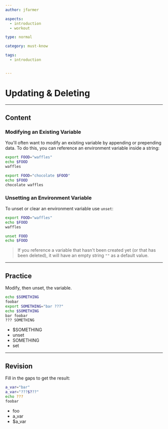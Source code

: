 ```yaml
---
author: jfarmer

aspects:
  - introduction
  - workout

type: normal

category: must-know

tags:
  - introduction


---
```


# Updating & Deleting

---
## Content


### Modifying an Existing Variable

You'll often want to modify an existing variable by appending or prepending data. To do this, you can reference an environment variable inside a string:

```bash
export FOOD="waffles"
echo $FOOD
waffles

export FOOD="chocolate $FOOD"
echo $FOOD
chocolate waffles
```

### Unsetting an Environment Variable

To unset or clear an environment variable use `unset`:

```bash
export FOOD="waffles"
echo $FOOD
waffles

unset FOOD
echo $FOOD

```

> If you reference a variable that hasn't been created yet (or that has been deleted), it will have an empty string `""` as a default value.

---
## Practice

Modify, then unset, the variable.

```bash
echo $SOMETHING
foobar
export SOMETHING="bar ???"
echo $SOMETHING
bar foobar
??? SOMETHING
```

* $SOMETHING
* unset
* SOMETHING
* set

---
## Revision

Fill in the gaps to get the result:

```bash
a_var="bar"
a_var="???$???"
echo ???
foobar
```

* foo
* a_var
* $a_var